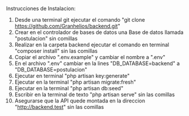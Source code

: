 Instrucciones de Instalacion:

1. Desde una terminal git ejecutar el comando "git clone https://github.com/Granhelios/backend.git"
2. Crear en el controlador de bases de datos una Base de datos llamada "postulacion" sin comillas
3. Realizar en la carpeta backend ejecutar el comando en terminal "composer install" sin las comillas
4. Copiar el archivo ".env.example" y cambiar el nombre a ".env"
5. En el archivo ".env" cambiar en la lines "DB_DATABASE=backend" a "DB_DATABASE=postulacion"
6. Ejecutar en terminal "php artisan key:generate"
7. Ejecutar en la terminal "php artisan migrate:fresh"
8. Ejecutar en la terminal "php artisan db:seed"
9. Escribir en la terminal de texto "php artisan serve" sin las comillas
10. Asegurarse que la API quede montada en la direccion "http://backend.test" sin las comillas